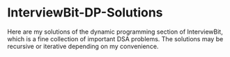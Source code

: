 # InterviewBit-DP-Solutions
Here are my solutions of the dynamic programming section of InterviewBit, which is a fine collection of important DSA problems.
The solutions may be recursive or iterative depending on my convenience. 

